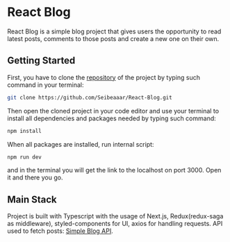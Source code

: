 # React Blog
React Blog is a simple blog project that gives users the opportunity to read latest posts, comments to those posts and create a new one on their own.

## Getting Started
First, you have to clone the [repository](https://github.com/Seibeaaar/React-Blog.git) of the project by typing such command in your terminal:
```bash
git clone https://github.com/Seibeaaar/React-Blog.git
```

Then open the cloned project in your code editor and use your terminal to install all dependencies and packages needed by typing such command:
```bash
npm install
```

When all packages are installed, run internal script:
```bash
npm run dev
```
and in the terminal you will get the link to the localhost on port 3000. Open it and there you go.

## Main Stack
Project is built with Typescript with the usage of Next.js, Redux(redux-saga as middleware), styled-components for UI, axios for handling requests.
API used to fetch posts: [Simple Blog API](https://simple-blog-api.crew.red). 
